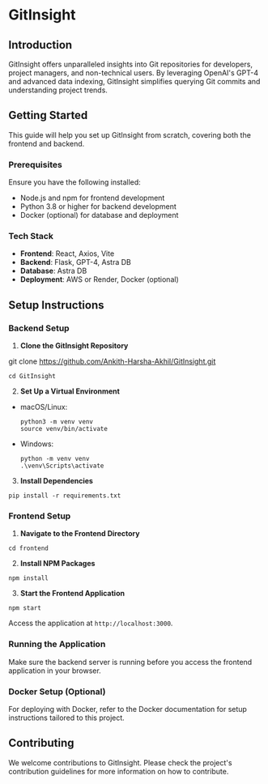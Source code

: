 # GitInsight

## Introduction

GitInsight offers unparalleled insights into Git repositories for developers, project managers, and non-technical users. By leveraging OpenAI's GPT-4 and advanced data indexing, GitInsight simplifies querying Git commits and understanding project trends.

## Getting Started

This guide will help you set up GitInsight from scratch, covering both the frontend and backend.

### Prerequisites

Ensure you have the following installed:
- Node.js and npm for frontend development
- Python 3.8 or higher for backend development
- Docker (optional) for database and deployment

### Tech Stack

- **Frontend**: React, Axios, Vite
- **Backend**: Flask, GPT-4, Astra DB
- **Database**: Astra DB
- **Deployment**: AWS or Render, Docker (optional)

## Setup Instructions

### Backend Setup

1. **Clone the GitInsight Repository**

git clone https://github.com/Ankith-Harsha-Akhil/GitInsight.git
```
cd GitInsight
```

2. **Set Up a Virtual Environment**
- macOS/Linux:
  ```
  python3 -m venv venv
  source venv/bin/activate
  ```
- Windows:
  ```
  python -m venv venv
  .\venv\Scripts\activate
  ```

3. **Install Dependencies**
```
pip install -r requirements.txt
```

### Frontend Setup

1. **Navigate to the Frontend Directory**
```
cd frontend
```

2. **Install NPM Packages**
```
npm install
```

3. **Start the Frontend Application**
```
npm start
```
Access the application at `http://localhost:3000`.

### Running the Application

Make sure the backend server is running before you access the frontend application in your browser.

### Docker Setup (Optional)

For deploying with Docker, refer to the Docker documentation for setup instructions tailored to this project.

## Contributing

We welcome contributions to GitInsight. Please check the project's contribution guidelines for more information on how to contribute.

